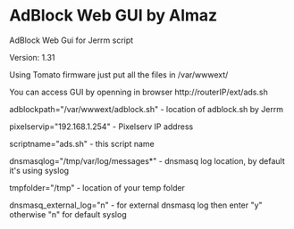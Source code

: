 AdBlock Web GUI by Almaz
==============

AdBlock Web Gui for Jerrm script

Version: 1.31

Using Tomato firmware just put all the files in /var/wwwext/

You can access GUI by openning in browser http://routerIP/ext/ads.sh 

adblockpath="/var/wwwext/adblock.sh" 	-	location of adblock.sh by Jerrm

pixelservip="192.168.1.254"			 	-	Pixelserv IP address	
	
scriptname="ads.sh"						-	this script name

dnsmasqlog="/tmp/var/log/messages*"		-	dnsmasq log location, by default it's using syslog

tmpfolder="/tmp"						- 	location of your temp folder

dnsmasq_external_log="n"				-	for external dnsmasq log then enter "y" otherwise "n" for default syslog


